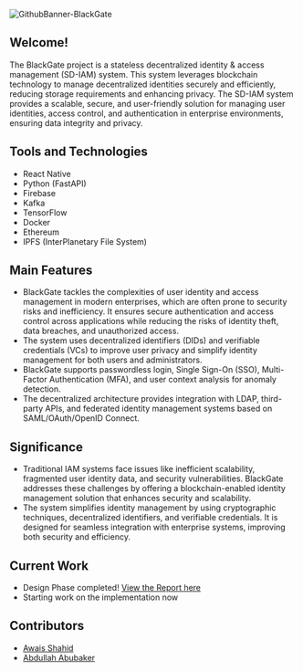 ![GithubBanner-BlackGate](https://github.com/user-attachments/assets/d5ff08fd-a6c6-4d8d-b587-21bf2639d984)
## Welcome!  
The BlackGate project is a stateless decentralized identity & access management (SD-IAM) system. This system leverages blockchain technology to manage decentralized identities securely and efficiently, reducing storage requirements and enhancing privacy. The SD-IAM system provides a scalable, secure, and user-friendly solution for managing user identities, access control, and authentication in enterprise environments, ensuring data integrity and privacy.

## Tools and Technologies
- React Native
- Python (FastAPI)
- Firebase
- Kafka
- TensorFlow
- Docker
- Ethereum
- IPFS (InterPlanetary File System)

## Main Features
- BlackGate tackles the complexities of user identity and access management in modern enterprises, which are often prone to security risks and inefficiency. It ensures secure authentication and access control across applications while reducing the risks of identity theft, data breaches, and unauthorized access.
- The system uses decentralized identifiers (DIDs) and verifiable credentials (VCs) to improve user privacy and simplify identity management for both users and administrators. 
- BlackGate supports passwordless login, Single Sign-On (SSO), Multi-Factor Authentication (MFA), and user context analysis for anomaly detection.
- The decentralized architecture provides integration with LDAP, third-party APIs, and federated identity management systems based on SAML/OAuth/OpenID Connect.

## Significance
- Traditional IAM systems face issues like inefficient scalability, fragmented user identity data, and security vulnerabilities. BlackGate addresses these challenges by offering a blockchain-enabled identity management solution that enhances security and scalability.
- The system simplifies identity management by using cryptographic techniques, decentralized identifiers, and verifiable credentials. It is designed for seamless integration with enterprise systems, improving both security and efficiency.

## Current Work
- Design Phase completed! [View the Report here](https://github.com/blackgateproject/Documentation/blob/main/Report/FYP1-MidReport-F24-083-D-BlackGate.pdf)
- Starting work on the implementation now

## Contributors
- [Awais Shahid](https://github.com/4W4I5)
- [Abdullah Abubaker](https://github.com/V01D-Z)

